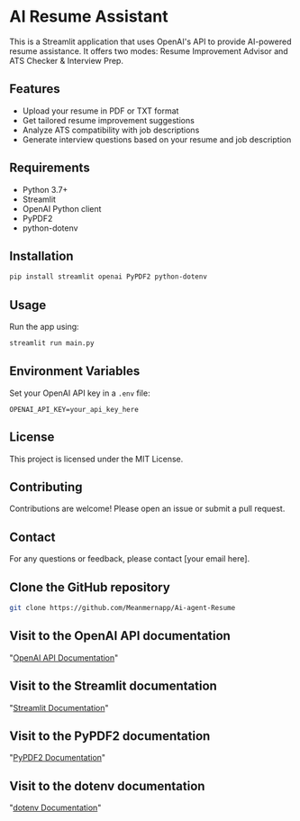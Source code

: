  # AI Resume Assistant 
This is a Streamlit application that uses OpenAI's API to provide AI-powered resume assistance. It offers two modes: Resume Improvement Advisor and ATS Checker & Interview Prep.
## Features
- Upload your resume in PDF or TXT format
- Get tailored resume improvement suggestions
- Analyze ATS compatibility with job descriptions
- Generate interview questions based on your resume and job description
## Requirements
- Python 3.7+
- Streamlit
- OpenAI Python client
- PyPDF2
- python-dotenv
## Installation
```bash
pip install streamlit openai PyPDF2 python-dotenv
```
## Usage
Run the app using:
```bash
streamlit run main.py
```
## Environment Variables
Set your OpenAI API key in a `.env` file:
```
OPENAI_API_KEY=your_api_key_here
```
## License
This project is licensed under the MIT License.
## Contributing
Contributions are welcome! Please open an issue or submit a pull request.
## Contact
For any questions or feedback, please contact [your email here].

## Clone the GitHub repository
```bash
git clone https://github.com/Meanmernapp/Ai-agent-Resume
```
## Visit to the OpenAI API documentation

 "[OpenAI API Documentation](https://platform.openai.com/docs/introduction)"

## Visit to the Streamlit documentation

 "[Streamlit Documentation](https://docs.streamlit.io/library/get-started)"


## Visit to the PyPDF2 documentation

 "[PyPDF2 Documentation](https://pypdf2.readthedocs.io/en/latest/)"

## Visit to the dotenv documentation

 "[dotenv Documentation](https://pypi.org/project/python-dotenv/)"

